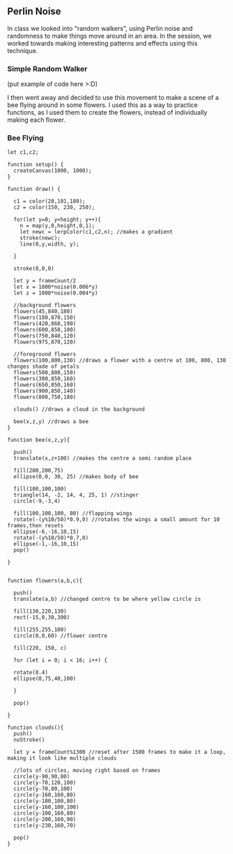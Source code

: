 ## Perlin Noise

In class we looked into "random walkers", using Perlin noise and randomness to make things move around in an area.
In the session, we worked towards making interesting patterns and effects using this technique.

### Simple Random Walker

(put example of code here >:D)

I then went away and decided to use this movement to make a scene of a bee flying around in some flowers. I used this as a way to practice functions, as I used them to create the flowers, instead of individually making each flower. 

### Bee Flying
```
let c1,c2;

function setup() {
  createCanvas(1000, 1000);
}

function draw() {
 
  c1 = color(20,101,180);
  c2 = color(150, 230, 250);
  
  for(let y=0; y<height; y++){
    n = map(y,0,height,0,1);
    let newc = lerpColor(c1,c2,n); //makes a gradient
    stroke(newc);
    line(0,y,width, y);
    
  }
  
  stroke(0,0,0)

  let y = frameCount/2
  let x = 1000*noise(0.006*y)
  let z = 1000*noise(0.004*y)
  
  //background flowers
  flowers(45,840,180)
  flowers(180,870,150)
  flowers(420,860,190)
  flowers(600,850,100)
  flowers(750,840,120)
  flowers(975,870,120)
  
  //foreground flowers
  flowers(100,800,130) //draws a flower with a centre at 100, 800, 130 changes shade of petals
  flowers(500,800,150)
  flowers(300,850,160)
  flowers(650,850,160)
  flowers(900,850,140)
  flowers(800,750,180)
  
  clouds() //draws a cloud in the background
  
  bee(x,z,y) //draws a bee
}

function bee(x,z,y){
  
  push()
  translate(x,z+100) //makes the centre a semi random place
  
  fill(200,200,75)
  ellipse(0,0, 30, 25) //makes body of bee
  
  fill(100,100,100)
  triangle(14, -2, 14, 4, 25, 1) //stinger
  circle(-9,-3,4)
  
  fill(100,100,100, 80) //flapping wings
  rotate(-(y%10/50)*0.9,0) //rotates the wings a small amount for 10 frames,then resets
  ellipse(-6,-16,10,15)
  rotate(-(y%10/50)*0.7,0)
  ellipse(-1,-16,10,15)
  pop()
  
}


function flowers(a,b,c){

  push()
  translate(a,b) //changed centre to be where yellow circle is
    
  fill(130,220,130)
  rect(-15,0,30,300)
  
  fill(255,255,100)
  circle(0,0,60) //flower centre
 
  fill(220, 150, c)
  
  for (let i = 0; i < 16; i++) {

  rotate(0.4)
  ellipse(0,75,40,100)
    
  }
  
  pop() 
  
}

function clouds(){
  push()
  noStroke()
  
  let y = frameCount%1300 //reset after 1500 frames to make it a loop, making it look like multiple clouds

  //lots of circles, moving right based on frames
  circle(y-90,90,80)
  circle(y-70,120,100)
  circle(y-70,80,100)
  circle(y-160,160,80)
  circle(y-180,100,80)
  circle(y-160,100,100)
  circle(y-100,160,80)
  circle(y-200,160,90)
  circle(y-230,160,70)
  
  pop()
}

```

